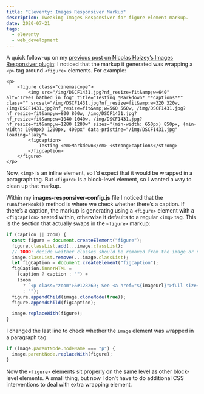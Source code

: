 ```yaml
---
title: "Eleventy: Images Responsiver Markup"
description: Tweaking Images Responsiver for figure element markup.
date: 2020-07-21
tags:
  - eleventy
  - web_development
---
```


A quick follow-up on my [previous post on Nicolas Hoizey’s Images Responsiver plugin](http://dirtystylus.com/2020/06/29/eleventy-images-responsiver/): I noticed that the markup it generated was wrapping a `<p>` tag around `<figure>` elements. For example:

```twig/0,7
<p>
	<figure class="cinemascope">
		<img src="/img/DSCF1431.jpg?nf_resize=fit&amp;w=640" alt="Trees bathed in fog" title="Testing *Markdown* **captions**" class="" srcset="/img/DSCF1431.jpg?nf_resize=fit&amp;w=320 320w, /img/DSCF1431.jpg?nf_resize=fit&amp;w=560 560w, /img/DSCF1431.jpg?nf_resize=fit&amp;w=800 800w, /img/DSCF1431.jpg?nf_resize=fit&amp;w=1040 1040w, /img/DSCF1431.jpg?nf_resize=fit&amp;w=1280 1280w" sizes="(min-width: 650px) 850px, (min-width: 1000px) 1200px, 400px" data-pristine="/img/DSCF1431.jpg" loading="lazy">
		<figcaption>
			Testing <em>Markdown</em> <strong>captions</strong>
		</figcaption>
	</figure>
</p>
```

Now, `<img>` is an inline element, so I’d expect that it would be wrapped in a paragraph tag. But `<figure>` is a block-level element, so I wanted a way to clean up that markup.

Within my **images-responsiver-config.js** file I noticed that the `runAfterHook()` method is where we check whether there’s a caption. If there’s a caption, the markup is generating using a `<figure>` element with a `<figcaption>` nested within, otherwise it defaults to a regular `<img>` tag. This is the section that actually swaps in the `<figure>` markup:

```js
if (caption || zoom) {
  const figure = document.createElement("figure");
  figure.classList.add(...image.classList);
  // TODO: decide weither classes should be removed from the image or not
  image.classList.remove(...image.classList);
  let figCaption = document.createElement("figcaption");
  figCaption.innerHTML =
    (caption ? caption : "") +
    (zoom
      ? `<p class="zoom">&#128269; See <a href="${imageUrl}">full size</a></p>`
      : "");
  figure.appendChild(image.cloneNode(true));
  figure.appendChild(figCaption);

  image.replaceWith(figure);
}
```

I changed the last line to check whether the `image` element was wrapped in a paragraph tag:

```js
if (image.parentNode.nodeName === "p") {
  image.parentNode.replaceWith(figure);
}
```

Now the `<figure>` elements sit properly on the same level as other block-level elements. A small thing, but now I don’t have to do additional CSS interventions to deal with extra wrapping element.
